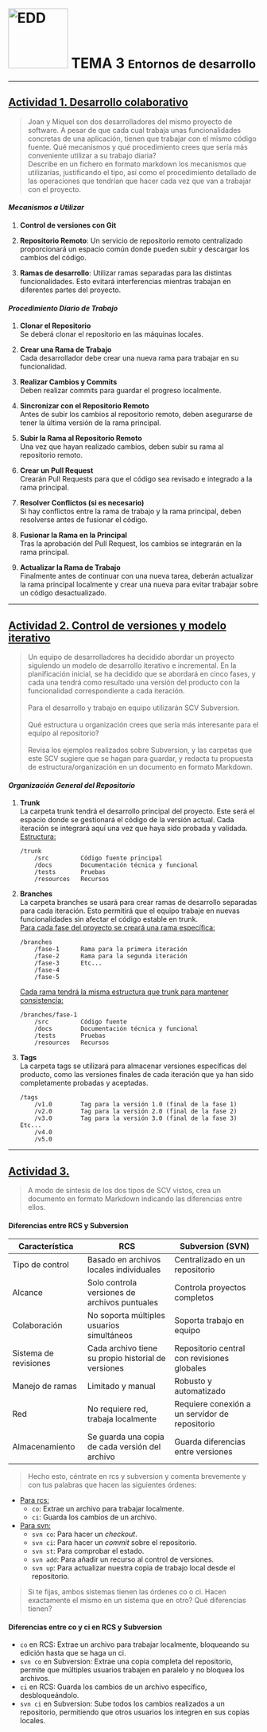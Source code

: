 <h1><img src="https://elpythonista.com/wp-content/uploads/2020/08/Ides-2020-imagen-principal-1.png" alt="EDD" width="120" height="120"> 
<b>TEMA 3 <small>Entornos de desarrollo</small></b></h1>

---

## **<u>Actividad 1. Desarrollo colaborativo</u>**
>Joan y Miquel son dos desarrolladores del mismo proyecto de software. A pesar de que cada cual trabaja unas funcionalidades concretas de una aplicación, tienen que trabajar con el mismo código fuente. Qué mecanismos y qué procedimiento crees que sería más conveniente utilizar a su trabajo diaria?<br>
Describe en un fichero en formato markdown los mecanismos que utilizarías, justificando el tipo, así como el procedimiento detallado de las operaciones que tendrían que hacer cada vez que van a trabajar con el proyecto.

#### *Mecanismos a Utilizar*

1. **Control de versiones con Git**

2. **Repositorio Remoto**:
   Un servicio de repositorio remoto centralizado proporcionará un espacio común donde pueden subir y descargar los cambios del código.

3. **Ramas de desarrollo**:
   Utilizar ramas separadas para las distintas funcionalidades. Esto evitará interferencias mientras trabajan en diferentes partes del proyecto.

#### *Procedimiento Diario de Trabajo*

1. **Clonar el Repositorio**<br>
   Se deberá clonar el repositorio en las máquinas locales.

2. **Crear una Rama de Trabajo**<br>
   Cada desarrollador debe crear una nueva rama para trabajar en su funcionalidad.

3. **Realizar Cambios y Commits**<br>
   Deben realizar commits para guardar el progreso localmente.

4. **Sincronizar con el Repositorio Remoto**<br>
   Antes de subir los cambios al repositorio remoto, deben asegurarse de tener la última versión de la rama principal.

5. **Subir la Rama al Repositorio Remoto**<br>
   Una vez que hayan realizado cambios, deben subir su rama al repositorio remoto.

6. **Crear un Pull Request**<br>
   Crearán Pull Requests para que el código sea revisado e integrado a la rama principal.

7. **Resolver Conflictos (si es necesario)**<br>
   Si hay conflictos entre la rama de trabajo y la rama principal, deben resolverse antes de fusionar el código.

8. **Fusionar la Rama en la Principal**<br>
   Tras la aprobación del Pull Request, los cambios se integrarán en la rama principal.

9. **Actualizar la Rama de Trabajo**<br>
   Finalmente antes de continuar con una nueva tarea, deberán actualizar la rama principal localmente y crear una nueva para evitar trabajar sobre un código desactualizado.

---

## **<u>Actividad 2. Control de versiones y modelo iterativo</u>**
>Un equipo de desarrolladores ha decidido abordar un proyecto siguiendo un modelo de desarrollo iterativo e incremental. En la planificación inicial, se ha decidido que se abordará en cinco fases, y cada una tendrá como resultado una versión del producto con la funcionalidad correspondiente a cada iteración.<br><br>
Para el desarrollo y trabajo en equipo utilizarán SCV Subversion.<br><br>
Qué estructura u organización crees que sería más interesante para el equipo al repositorio?<br><br>
Revisa los ejemplos realizados sobre Subversion, y las carpetas que este SCV sugiere que se hagan para guardar, y redacta tu propuesta de estructura/organización en un documento en formato Markdown.

#### *Organización General del Repositorio*
1. **Trunk**<br>
   La carpeta trunk tendrá el desarrollo principal del proyecto. Este será el espacio donde se gestionará el código de la versión actual. Cada iteración se integrará aquí una vez que haya sido probada y validada.<br>
   <u>Estructura:</u>
      <pre><code>/trunk
       /src         Código fuente principal
       /docs        Documentación técnica y funcional
       /tests       Pruebas
       /resources   Recursos</code></pre>
2. **Branches**<br>
   La carpeta branches se usará para crear ramas de desarrollo separadas para cada iteración. Esto permitirá que el equipo trabaje en nuevas funcionalidades sin afectar el código estable en trunk.<br>
   <u>Para cada fase del proyecto se creará una rama específica:</u>
      <pre><code>/branches
       /fase-1      Rama para la primera iteración
       /fase-2      Rama para la segunda iteración
       /fase-3      Etc...
       /fase-4
       /fase-5</code></pre>
   <u>Cada rama tendrá la misma estructura que trunk para mantener consistencia:</u>
      <pre><code>/branches/fase-1
       /src         Código fuente
       /docs        Documentación técnica y funcional
       /tests       Pruebas
       /resources   Recursos</code></pre>
3. **Tags**<br>
   La carpeta tags se utilizará para almacenar versiones específicas del producto, como las versiones finales de cada iteración que ya han sido completamente probadas y aceptadas.<br>
      <pre><code>/tags
       /v1.0        Tag para la versión 1.0 (final de la fase 1)
       /v2.0        Tag para la versión 2.0 (final de la fase 2)
       /v3.0        Tag para la versión 3.0 (final de la fase 3) Etc...
       /v4.0
       /v5.0</code></pre>

---

## **<u>Actividad 3.</u>**
>A modo de síntesis de los dos tipos de SCV vistos, crea un documento en formato Markdown indicando las diferencias entre ellos.<br>

#### Diferencias entre RCS y Subversion

| Característica        | RCS                                                 | Subversion (SVN)                               |
| --------------------- | --------------------------------------------------- | ---------------------------------------------- |
| Tipo de control       | Basado en archivos locales individuales             | Centralizado en un repositorio                 |
| Alcance               | Solo controla versiones de archivos puntuales       | Controla proyectos completos                   |
| Colaboración          | No soporta múltiples usuarios simultáneos           | Soporta trabajo en equipo                      |
| Sistema de revisiones | Cada archivo tiene su propio historial de versiones | Repositorio central con revisiones globales    |
| Manejo de ramas       | Limitado y manual                                   | Robusto y automatizado                         |
| Red                   | No requiere red, trabaja localmente                 | Requiere conexión a un servidor de repositorio |
| Almacenamiento        | Se guarda una copia de cada versión del archivo     | Guarda diferencias entre versiones             |

>Hecho esto, céntrate en rcs y subversion y comenta brevemente y con tus palabras que hacen las siguientes órdenes:

- <u>Para rcs:</u><br>
    * `co`: Extrae un archivo para trabajar localmente.
    * `ci`: Guarda los cambios de un archivo.
- <u>Para svn:</u><br>
    * `svn co`: Para hacer un *checkout*.
    * `svn ci`: Para hacer un *commit* sobre el repositorio.
    * `svn st`: Para comprobar el estado.
    * `svn add`: Para añadir un recurso al control de versiones.
    * `svn up`: Para actualizar nuestra copia de trabajo local desde el repositorio.

>Si te fijas, ambos sistemas tienen las órdenes co o ci. Hacen exactamente el mismo en un sistema que en otro? Qué diferencias tienen?

#### Diferencias entre co y ci en RCS y Subversion
- `co` en RCS: Extrae un archivo para trabajar localmente, bloqueando su edición hasta que se haga un ci.
- `svn co` en Subversion: Extrae una copia completa del repositorio, permite que múltiples usuarios trabajen en paralelo y no bloquea los archivos.
- `ci` en RCS: Guarda los cambios de un archivo específico, desbloqueándolo.
- `svn ci` en Subversion: Sube todos los cambios realizados a un repositorio, permitiendo que otros usuarios los integren en sus copias locales.
